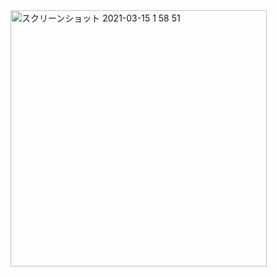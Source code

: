 <img width="410" alt="スクリーンショット 2021-03-15 1 58 51" src="https://user-images.githubusercontent.com/52692919/111077105-946d9280-8532-11eb-8b91-a9529554ecb5.png">

